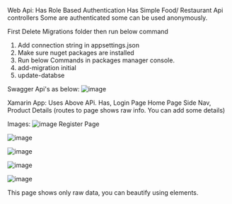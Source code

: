 Web Api:
  Has Role Based Authentication
  Has Simple Food/ Restaurant Api controllers 
  Some are authenticated some can be used anonymously.
  
  First Delete Migrations folder then run below command
  1) Add connection string in appsettings.json
  2) Make sure nuget packages are installed
  3) Run below Commands in packages manager console.
  4) add-migration initial
  5) update-databse
  
  Swagger Api's as below:
  ![image](https://github.com/sunilch96/xamarin/assets/22638373/a58d0d9c-edb3-4364-b549-6c243a9da41c)


Xamarin App:
Uses Above APi.
Has,
Login Page
Home Page
Side Nav,
Product Details (routes to page  shows raw info. You can add some details)

Images:
![image](https://github.com/sunilch96/xamarin/assets/22638373/14b90ac9-a4e7-425f-a301-ae083bd3f7f3)
Register Page

![image](https://github.com/sunilch96/xamarin/assets/22638373/dab75bad-4405-4890-a5b2-d7b24ee56ea5)

![image](https://github.com/sunilch96/xamarin/assets/22638373/7b62508e-f195-4a93-aa4b-67401e857122)

![image](https://github.com/sunilch96/xamarin/assets/22638373/e5274c5d-8f4f-4ecf-82ab-6de4dffb2591)

![image](https://github.com/sunilch96/xamarin/assets/22638373/4c5d1e7b-c1a7-4822-a1b5-1f2e600cdb4c)

This page shows only raw data, you can beautify using elements.

